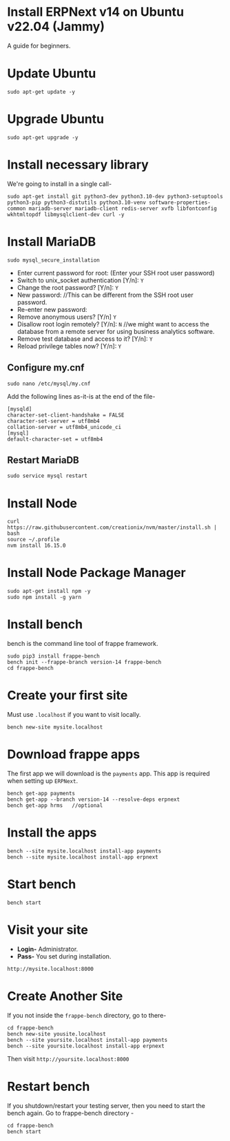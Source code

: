 # 

# Install ERPNext v14 on Ubuntu v22.04 (Jammy)

A guide for beginners.

# Update Ubuntu

```shell
sudo apt-get update -y
```

# Upgrade Ubuntu

```shell
sudo apt-get upgrade -y
```

# Install necessary library

We're going to install in a single call-

```shell
sudo apt-get install git python3-dev python3.10-dev python3-setuptools python3-pip python3-distutils python3.10-venv software-properties-common mariadb-server mariadb-client redis-server xvfb libfontconfig wkhtmltopdf libmysqlclient-dev curl -y
```

# Install MariaDB

```shell
sudo mysql_secure_installation
```

- Enter current password for root: (Enter your SSH root user password)
- Switch to unix_socket authentication [Y/n]:  `Y`
- Change the root password? [Y/n]:   `Y`
- New password:         //This can be different from the SSH root user password.
- Re-enter new password:
- Remove anonymous users? [Y/n]   `Y`
- Disallow root login remotely? [Y/n]:  `N`  //we might want to access the database from a remote server for using business analytics software.
- Remove test database and access to it? [Y/n]:  `Y`
- Reload privilege tables now? [Y/n]:    `Y`

## Configure my.cnf 

```shell
sudo nano /etc/mysql/my.cnf
```

Add the following lines as-it-is at the end of the file-

```
[mysqld]
character-set-client-handshake = FALSE
character-set-server = utf8mb4
collation-server = utf8mb4_unicode_ci
[mysql]
default-character-set = utf8mb4
```

## Restart MariaDB

```shell
sudo service mysql restart
```

# Install Node

```shell
curl https://raw.githubusercontent.com/creationix/nvm/master/install.sh | bash
source ~/.profile
nvm install 16.15.0
```

# Install Node Package Manager

```shell
sudo apt-get install npm -y
sudo npm install -g yarn
```

# Install bench

bench is the command line tool of frappe framework.

```shell
sudo pip3 install frappe-bench
bench init --frappe-branch version-14 frappe-bench
cd frappe-bench

```

# Create your first site

Must use `.localhost` if you want to visit locally.

```shell
bench new-site mysite.localhost   
```

# Download frappe apps

The first app we will download is the `payments` app. This app is required when setting up `ERPNext`.

```shell
bench get-app payments
bench get-app --branch version-14 --resolve-deps erpnext
bench get-app hrms   //optional
```

# Install the apps

```shell
bench --site mysite.localhost install-app payments
bench --site mysite.localhost install-app erpnext
```

# Start bench

```shell
bench start
```

# Visit your site

- **Login-** Administrator.
- **Pass-**  You set during installation.

```https
http://mysite.localhost:8000
```

# Create Another Site

If you not inside the `frappe-bench` directory, go to there-

```shell
cd frappe-bench
bench new-site yousite.localhost   
bench --site yoursite.localhost install-app payments
bench --site yoursite.localhost install-app erpnext
```

Then visit `http://yoursite.localhost:8000`

# Restart bench

If you shutdown/restart your testing server, then you need to start the bench again. Go to frappe-bench directory -

```shell
cd frappe-bench
bench start
```

